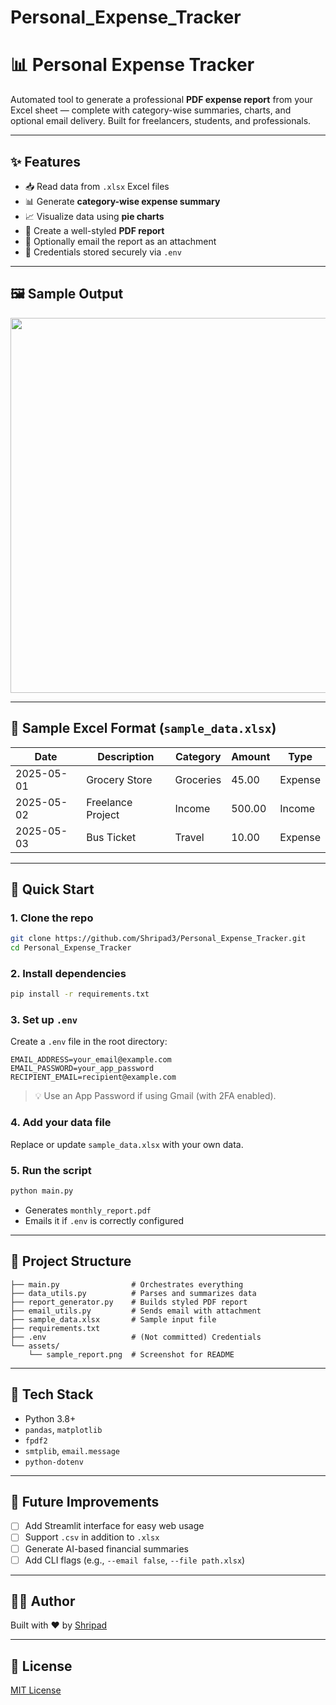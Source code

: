 # Personal_Expense_Tracker

# 📊 Personal Expense Tracker

Automated tool to generate a professional **PDF expense report** from your Excel sheet — complete with category-wise summaries, charts, and optional email delivery. Built for freelancers, students, and professionals.


---

## ✨ Features

- 📥 Read data from `.xlsx` Excel files
- 📊 Generate **category-wise expense summary**
- 📈 Visualize data using **pie charts**
- 📝 Create a well-styled **PDF report**
- 📧 Optionally email the report as an attachment
- 🔐 Credentials stored securely via `.env`

---

## 🖼️ Sample Output

<p align="center">
  <img src="assets/sample_report.png" width="600"/>
</p>

---

## 📁 Sample Excel Format (`sample_data.xlsx`)

| Date       | Description      | Category     | Amount | Type    |
|------------|------------------|--------------|--------|---------|
| 2025-05-01 | Grocery Store     | Groceries    | 45.00  | Expense |
| 2025-05-02 | Freelance Project | Income       | 500.00 | Income  |
| 2025-05-03 | Bus Ticket        | Travel       | 10.00  | Expense |

---

## 🚀 Quick Start

### 1. Clone the repo

```bash
git clone https://github.com/Shripad3/Personal_Expense_Tracker.git
cd Personal_Expense_Tracker
```

### 2. Install dependencies

```bash
pip install -r requirements.txt
```

### 3. Set up `.env`

Create a `.env` file in the root directory:

```
EMAIL_ADDRESS=your_email@example.com
EMAIL_PASSWORD=your_app_password
RECIPIENT_EMAIL=recipient@example.com
```

> 💡 Use an App Password if using Gmail (with 2FA enabled).

### 4. Add your data file

Replace or update `sample_data.xlsx` with your own data.

### 5. Run the script

```bash
python main.py
```

- Generates `monthly_report.pdf`
- Emails it if `.env` is correctly configured

---

## 📂 Project Structure


```
├── main.py                # Orchestrates everything
├── data_utils.py          # Parses and summarizes data
├── report_generator.py    # Builds styled PDF report
├── email_utils.py         # Sends email with attachment
├── sample_data.xlsx       # Sample input file
├── requirements.txt
├── .env                   # (Not committed) Credentials
└── assets/
    └── sample_report.png  # Screenshot for README
```

---

## 🎯 Tech Stack

- Python 3.8+
- `pandas`, `matplotlib`
- `fpdf2`
- `smtplib`, `email.message`
- `python-dotenv`

---

## 📌 Future Improvements

- [ ] Add Streamlit interface for easy web usage
- [ ] Support `.csv` in addition to `.xlsx`
- [ ] Generate AI-based financial summaries
- [ ] Add CLI flags (e.g., `--email false`, `--file path.xlsx`)

---

## 🧑‍💻 Author

Built with ❤️ by [Shripad](https://github.com/Shripad3)

---

## 📄 License

[MIT License](LICENSE)
